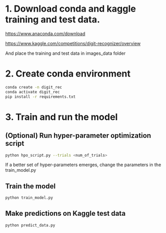 # 1. Download conda and kaggle training and test data.

https://www.anaconda.com/download

https://www.kaggle.com/competitions/digit-recognizer/overview

And place the training and test data in images_data folder

# 2. Create conda environment

```bash
conda create -n digit_rec
conda activate digit_rec
pip install -r requirements.txt
```
# 3. Train and run the model

## (Optional) Run hyper-parameter optimization script

```bash
python hpo_script.py --trials <num_of_trials>
```

If a better set of hyper-parameters emerges, change the parameters in the train_model.py

## Train the model

```bash
python train_model.py
```

## Make predictions on Kaggle test data

```bash
python predict_data.py
```

